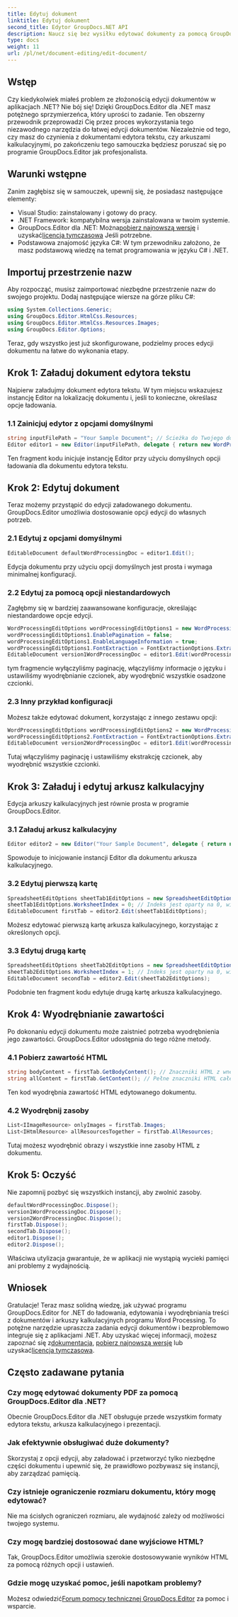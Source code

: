 ```yaml
---
title: Edytuj dokument
linktitle: Edytuj dokument
second_title: Edytor GroupDocs.NET API
description: Naucz się bez wysiłku edytować dokumenty za pomocą GroupDocs.Editor dla platformy .NET. Przewodnik krok po kroku dotyczący plików edytorów tekstu i arkuszy kalkulacyjnych.
type: docs
weight: 11
url: /pl/net/document-editing/edit-document/
---
```

## Wstęp
Czy kiedykolwiek miałeś problem ze złożonością edycji dokumentów w aplikacjach .NET? Nie bój się! Dzięki GroupDocs.Editor dla .NET masz potężnego sprzymierzeńca, który uprości to zadanie. Ten obszerny przewodnik przeprowadzi Cię przez proces wykorzystania tego niezawodnego narzędzia do łatwej edycji dokumentów. Niezależnie od tego, czy masz do czynienia z dokumentami edytora tekstu, czy arkuszami kalkulacyjnymi, po zakończeniu tego samouczka będziesz poruszać się po programie GroupDocs.Editor jak profesjonalista.
## Warunki wstępne
Zanim zagłębisz się w samouczek, upewnij się, że posiadasz następujące elementy:
- Visual Studio: zainstalowany i gotowy do pracy.
- .NET Framework: kompatybilna wersja zainstalowana w twoim systemie.
-  GroupDocs.Editor dla .NET: Można[pobierz najnowszą wersję](https://releases.groupdocs.com/editor/net/) i uzyskać[licencja tymczasowa](https://purchase.groupdocs.com/temporary-license/) Jeśli potrzebne.
- Podstawowa znajomość języka C#: W tym przewodniku założono, że masz podstawową wiedzę na temat programowania w języku C# i .NET.
## Importuj przestrzenie nazw
Aby rozpocząć, musisz zaimportować niezbędne przestrzenie nazw do swojego projektu. Dodaj następujące wiersze na górze pliku C#:
```csharp
using System.Collections.Generic;
using GroupDocs.Editor.HtmlCss.Resources;
using GroupDocs.Editor.HtmlCss.Resources.Images;
using GroupDocs.Editor.Options;
```
Teraz, gdy wszystko jest już skonfigurowane, podzielmy proces edycji dokumentu na łatwe do wykonania etapy.
## Krok 1: Załaduj dokument edytora tekstu
Najpierw załadujmy dokument edytora tekstu. W tym miejscu wskazujesz instancję Editor na lokalizację dokumentu i, jeśli to konieczne, określasz opcje ładowania.
### 1.1 Zainicjuj edytor z opcjami domyślnymi
```csharp
string inputFilePath = "Your Sample Document"; // Ścieżka do Twojego dokumentu
Editor editor1 = new Editor(inputFilePath, delegate { return new WordProcessingLoadOptions(); });
```
Ten fragment kodu inicjuje instancję Editor przy użyciu domyślnych opcji ładowania dla dokumentu edytora tekstu.
## Krok 2: Edytuj dokument
Teraz możemy przystąpić do edycji załadowanego dokumentu. GroupDocs.Editor umożliwia dostosowanie opcji edycji do własnych potrzeb.
### 2.1 Edytuj z opcjami domyślnymi
```csharp
EditableDocument defaultWordProcessingDoc = editor1.Edit();
```
Edycja dokumentu przy użyciu opcji domyślnych jest prosta i wymaga minimalnej konfiguracji.
### 2.2 Edytuj za pomocą opcji niestandardowych
Zagłębmy się w bardziej zaawansowane konfiguracje, określając niestandardowe opcje edycji.
```csharp
WordProcessingEditOptions wordProcessingEditOptions1 = new WordProcessingEditOptions();
wordProcessingEditOptions1.EnablePagination = false;
wordProcessingEditOptions1.EnableLanguageInformation = true;
wordProcessingEditOptions1.FontExtraction = FontExtractionOptions.ExtractAllEmbedded;
EditableDocument version1WordProcessingDoc = editor1.Edit(wordProcessingEditOptions1);
```
tym fragmencie wyłączyliśmy paginację, włączyliśmy informacje o języku i ustawiliśmy wyodrębnianie czcionek, aby wyodrębnić wszystkie osadzone czcionki.
### 2.3 Inny przykład konfiguracji
Możesz także edytować dokument, korzystając z innego zestawu opcji:
```csharp
WordProcessingEditOptions wordProcessingEditOptions2 = new WordProcessingEditOptions(true);
wordProcessingEditOptions2.FontExtraction = FontExtractionOptions.ExtractAll;
EditableDocument version2WordProcessingDoc = editor1.Edit(wordProcessingEditOptions2);
```
Tutaj włączyliśmy paginację i ustawiliśmy ekstrakcję czcionek, aby wyodrębnić wszystkie czcionki.
## Krok 3: Załaduj i edytuj arkusz kalkulacyjny
Edycja arkuszy kalkulacyjnych jest równie prosta w programie GroupDocs.Editor.
### 3.1 Załaduj arkusz kalkulacyjny
```csharp
Editor editor2 = new Editor("Your Sample Document", delegate { return new SpreadsheetLoadOptions(); });
```
Spowoduje to inicjowanie instancji Editor dla dokumentu arkusza kalkulacyjnego.
### 3.2 Edytuj pierwszą kartę
```csharp
SpreadsheetEditOptions sheetTab1EditOptions = new SpreadsheetEditOptions();
sheetTab1EditOptions.WorksheetIndex = 0; // Indeks jest oparty na 0, więc jest to pierwsza zakładka
EditableDocument firstTab = editor2.Edit(sheetTab1EditOptions);
```
Możesz edytować pierwszą kartę arkusza kalkulacyjnego, korzystając z określonych opcji.
### 3.3 Edytuj drugą kartę
```csharp
SpreadsheetEditOptions sheetTab2EditOptions = new SpreadsheetEditOptions();
sheetTab2EditOptions.WorksheetIndex = 1; // Indeks jest oparty na 0, więc jest to druga zakładka
EditableDocument secondTab = editor2.Edit(sheetTab2EditOptions);
```
Podobnie ten fragment kodu edytuje drugą kartę arkusza kalkulacyjnego.
## Krok 4: Wyodrębnianie zawartości
Po dokonaniu edycji dokumentu może zaistnieć potrzeba wyodrębnienia jego zawartości. GroupDocs.Editor udostępnia do tego różne metody.
### 4.1 Pobierz zawartość HTML
```csharp
string bodyContent = firstTab.GetBodyContent(); // Znaczniki HTML z wnętrza elementu HTML->BODY
string allContent = firstTab.GetContent(); // Pełne znaczniki HTML całego dokumentu, łącznie z nagłówkiem HTML->HEAD i jego zawartością
```
Ten kod wyodrębnia zawartość HTML edytowanego dokumentu.
### 4.2 Wyodrębnij zasoby
```csharp
List<IImageResource> onlyImages = firstTab.Images;
List<IHtmlResource> allResourcesTogether = firstTab.AllResources;
```
Tutaj możesz wyodrębnić obrazy i wszystkie inne zasoby HTML z dokumentu.
## Krok 5: Oczyść
Nie zapomnij pozbyć się wszystkich instancji, aby zwolnić zasoby.
```csharp
defaultWordProcessingDoc.Dispose();
version1WordProcessingDoc.Dispose();
version2WordProcessingDoc.Dispose();
firstTab.Dispose();
secondTab.Dispose();
editor1.Dispose();
editor2.Dispose();
```
Właściwa utylizacja gwarantuje, że w aplikacji nie wystąpią wycieki pamięci ani problemy z wydajnością.
## Wniosek
 Gratulacje! Teraz masz solidną wiedzę, jak używać programu GroupDocs.Editor for .NET do ładowania, edytowania i wyodrębniania treści z dokumentów i arkuszy kalkulacyjnych programu Word Processing. To potężne narzędzie upraszcza zadania edycji dokumentów i bezproblemowo integruje się z aplikacjami .NET. Aby uzyskać więcej informacji, możesz zapoznać się z[dokumentacja](https://reference.groupdocs.com/editor/net/), [pobierz najnowszą wersję](https://releases.groupdocs.com/editor/net/) lub uzyskać[licencja tymczasowa](https://purchase.groupdocs.com/temporary-license/).
## Często zadawane pytania
### Czy mogę edytować dokumenty PDF za pomocą GroupDocs.Editor dla .NET?
Obecnie GroupDocs.Editor dla .NET obsługuje przede wszystkim formaty edytora tekstu, arkusza kalkulacyjnego i prezentacji.
### Jak efektywnie obsługiwać duże dokumenty?
Skorzystaj z opcji edycji, aby załadować i przetworzyć tylko niezbędne części dokumentu i upewnić się, że prawidłowo pozbywasz się instancji, aby zarządzać pamięcią.
### Czy istnieje ograniczenie rozmiaru dokumentu, który mogę edytować?
Nie ma ścisłych ograniczeń rozmiaru, ale wydajność zależy od możliwości twojego systemu.
### Czy mogę bardziej dostosować dane wyjściowe HTML?
Tak, GroupDocs.Editor umożliwia szerokie dostosowywanie wyników HTML za pomocą różnych opcji i ustawień.
### Gdzie mogę uzyskać pomoc, jeśli napotkam problemy?
 Możesz odwiedzić[Forum pomocy technicznej GroupDocs.Editor](https://forum.groupdocs.com/c/editor/20) za pomoc i wsparcie.